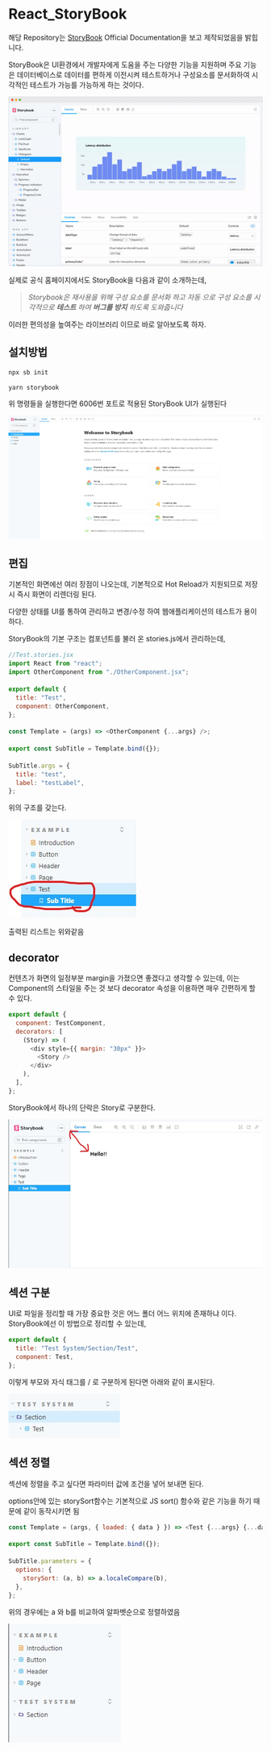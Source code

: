 # React_StoryBook

해당 Repository는 <a href="https://storybook.js.org/docs/react/get-started/introduction">StoryBook</a> Official Documentation을 보고 제작되었음을 밝힙니다.

StoryBook은 UI환경에서 개발자에게 도움을 주는 다양한 기능을 지원하며 주요 기능은 데이터베이스로 데이터를 편하게 이전시켜 테스트하거나 구성요소를 문서화하여 시각적인 테스트가 가능를 가능하게 하는 것이다.

<img src="gitImages\StoryBook_UI.gif">

실제로 공식 홈페이지에서도 StoryBook을 다음과 같이 소개하는데,

<blockquote cite="https://storybook.js.org/docs/react/get-started/introduction"><i>Storybook은 재사용을 위해 구성 요소를 문서화 하고 자동 으로 구성 요소를 시각적으로 <strong>테스트</strong> 하여 <strong>버그를 방지</strong> 하도록 도와줍니다</i></blockquote>

이러한 편의성을 높여주는 라이브러리 이므로 바로 알아보도록 하자.

## 설치방법

```npx
npx sb init
```

```yarn
yarn storybook
```

위 명령들을 실행한다면 6006번 포트로 적용된 StoryBook UI가 실행된다

<img src="gitImages\Start_StoryBook.jpg">

## 편집

기본적인 화면에선 여러 장점이 나오는데, 기본적으로 Hot Reload가 지원되므로 저장 시 즉시 화면이 리렌더링 된다.

다양한 상태를 UI를 통하여 관리하고 변경/수정 하여 웹애플리케이션의 테스트가 용이하다.

StoryBook의 기본 구조는 컴포넌트를 불러 온 stories.js에서 관리하는데,

```javascript
//Test.stories.jsx
import React from "react";
import OtherComponent from "./OtherComponent.jsx";

export default {
  title: "Test",
  component: OtherComponent,
};

const Template = (args) => <OtherComponent {...args} />;

export const SubTitle = Template.bind({});

SubTitle.args = {
  title: "test",
  label: "testLabel",
};
```

위의 구조를 갖는다.

<img src="gitImages\Create_Test.jpg">

출력된 리스트는 위와같음

## decorator

컨텐츠가 화면의 일정부분 margin을 가졌으면 좋겠다고 생각할 수 있는데, 이는 Component의 스타일을 주는 것 보다 decorator 속성을 이용하면 매우 간편하게 할 수 있다.

```javascript
export default {
  component: TestComponent,
  decorators: [
    (Story) => (
      <div style={{ margin: "30px" }}>
        <Story />
      </div>
    ),
  ],
};
```

StoryBook에서 하나의 단락은 Story로 구분한다.

<img src="gitImages\decorators.jpg">

## 섹션 구분

UI로 파일을 정리할 때 가장 중요한 것은 어느 폴더 어느 위치에 존재하냐 이다.
StoryBook에선 이 방법으로 정리할 수 있는데,

```javascript
export default {
  title: "Test System/Section/Test",
  component: Test,
};
```

이렇게 부모와 자식 태그를 / 로 구분하게 된다면 아래와 같이 표시된다.

<img src="gitImages\List.jpg">

## 섹션 정렬

섹션에 정렬을 주고 싶다면 파라미터 값에 조건을 넣어 보내면 된다.

options안에 있는 storySort함수는 기본적으로 JS sort() 함수와 같은 기능을 하기 때문에 같이 동작시키면 됨

```javascript
const Template = (args, { loaded: { data } }) => <Test {...args} {...data} />;

export const SubTitle = Template.bind({});

SubTitle.parameters = {
  options: {
    storySort: (a, b) => a.localeCompare(b),
  },
};
```

위의 경우에는 a 와 b를 비교하여 알파벳순으로 정렬하였음

<img src="gitImages\Sorted_Lists.jpg">
